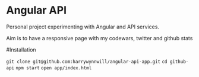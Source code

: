 # Angular API

Personal project experimenting with Angular and API services.

Aim is to have a responsive page with my codewars, twitter and github stats

#Installation

`git clone git@github.com:harrywynnwill/angular-api-app.git`
`cd github-api`
`npm start`
`open app/index.html`
